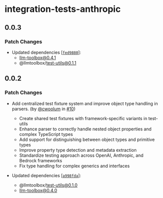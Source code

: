 # integration-tests-anthropic

## 0.0.3

### Patch Changes

- Updated dependencies [[`fed9880`](https://github.com/cwoolum/LLMToolbox/commit/fed988095a34875e51834ccbc64fcca30e4bc0f6)]:
  - llm-toolbox@0.4.1
  - @llmtoolbox/test-utils@0.1.1

## 0.0.2

### Patch Changes

- Add centralized test fixture system and improve object type handling in parsers. (by [@cwoolum](https://github.com/cwoolum) in [#10](https://github.com/cwoolum/LLMToolbox/pull/10))

  - Create shared test fixtures with framework-specific variants in test-utils
  - Enhance parser to correctly handle nested object properties and complex TypeScript types
  - Add support for distinguishing between object types and primitive types
  - Improve property type detection and metadata extraction
  - Standardize testing approach across OpenAI, Anthropic, and Bedrock frameworks
  - Fix type handling for complex generics and interfaces

- Updated dependencies [[`a998fda`](https://github.com/cwoolum/LLMToolbox/commit/a998fda53eacd3aa872182dab2a4dd0fb85f7b0b)]:
  - @llmtoolbox/test-utils@0.1.0
  - llm-toolbox@0.4.0
